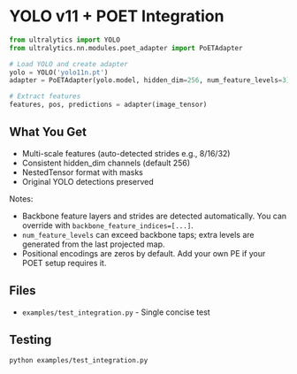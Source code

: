 # YOLO v11 + POET Integration

```python
from ultralytics import YOLO
from ultralytics.nn.modules.poet_adapter import PoETAdapter

# Load YOLO and create adapter
yolo = YOLO('yolo11n.pt')
adapter = PoETAdapter(yolo.model, hidden_dim=256, num_feature_levels=3)

# Extract features
features, pos, predictions = adapter(image_tensor)
```

## What You Get

- Multi-scale features (auto-detected strides e.g., 8/16/32)
- Consistent hidden_dim channels (default 256)
- NestedTensor format with masks
- Original YOLO detections preserved

Notes:
- Backbone feature layers and strides are detected automatically. You can override with `backbone_feature_indices=[...]`.
- `num_feature_levels` can exceed backbone taps; extra levels are generated from the last projected map.
- Positional encodings are zeros by default. Add your own PE if your POET setup requires it.

## Files

- `examples/test_integration.py` - Single concise test

## Testing

```bash
python examples/test_integration.py
```
